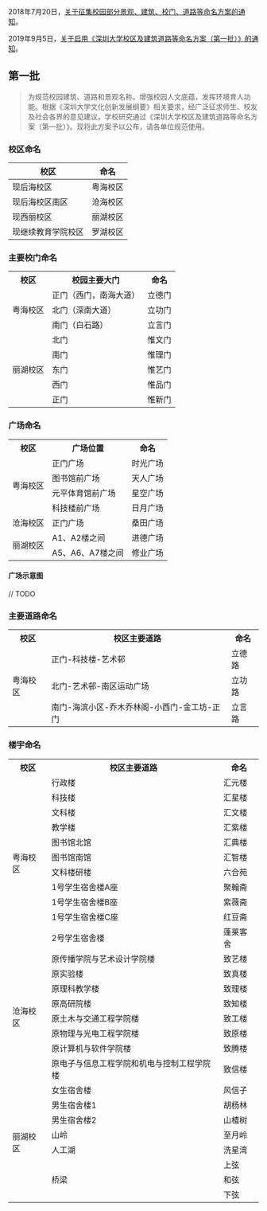 2018年7月20日，[关于征集校园部分景观、建筑、校门、道路等命名方案的通知](https://www1.szu.edu.cn/board/view.asp?id=374415)。

2019年9月5日，[关于启用《深圳大学校区及建筑道路等命名方案（第一批）》的通知](https://www1.szu.edu.cn/board/view.asp?id=398492)。

## 第一批
> 为规范校园建筑、道路和景观名称，增强校园人文底蕴，发挥环境育人功能。根据《深圳大学文化创新发展纲要》相关要求，经广泛征求师生、校友及社会各界的意见建议，学校研究通过《深圳大学校区及建筑道路等命名方案（第一批）》。现将此方案予以公布，请各单位规范使用。

### 校区命名
| 校区 | 命名 |
| --- | --- |
| 现后海校区 | 粤海校区 |
| 现后海校区南区 | 沧海校区 |
| 现西丽校区 | 丽湖校区 |
| 现继续教育学院校区 | 罗湖校区 |

### 主要校门命名
<table>
    <tr>
        <th>校区</th>
        <th>校园主要大门</th>
        <th>命名</th>
    </tr>
    <tr>
        <td rowspan="3">粤海校区</td>
        <td>正门（西门，南海大道）</td>
        <td>立德门</td>
    </tr>
    <tr>
        <td>北门（深南大道）</td>
        <td>立功门</td>
    </tr>
    <tr>
        <td>南门（白石路）</td>
        <td>立言门</td>
    </tr>
    <tr>
        <td rowspan="5">丽湖校区</td>
        <td>北门</td>
        <td>惟文门</td>
    </tr>
    <tr>
        <td>南门</td>
        <td>惟理门</td>
    </tr>
    <tr>
        <td>东门</td>
        <td>惟艺门</td>
    </tr>
    <tr>
        <td>西门</td>
        <td>惟品门</td>
    </tr>
    <tr>
        <td>正门</td>
        <td>惟新门</td>
    </tr>
</table>


### 广场命名
<table>
    <tr>
        <th>校区</th>
        <th>广场位置</th>
        <th>命名</th>
    </tr>
    <tr>
        <td rowspan="4">粤海校区</td>
        <td>正门广场</td>
        <td>时光广场</td>
    </tr>
    <tr>
        <td>图书馆前广场</td>
        <td>天人广场</td>
    </tr>
    <tr>
        <td>元平体育馆前广场</td>
        <td>星空广场</td>
    </tr>
    <tr>
        <td>科技楼前广场</td>
        <td>日月广场</td>
    </tr>
    <tr>
        <td>沧海校区</td>
        <td>正门广场</td>
        <td>桑田广场</td>
    </tr>
    <tr>
        <td rowspan="2">丽湖校区</td>
        <td>A1、A2楼之间</td>
        <td>进德广场</td>
    </tr>
    <tr>
        <td>A5、A6、A7楼之间</td>
        <td>修业广场</td>
    </tr>
</table>

#### 广场示意图
// TODO

### 主要道路命名
<table>
    <tr>
        <th>校区</th>
        <th>校区主要道路</th>
        <th>命名</th>
    </tr>
    <tr>
        <td rowspan="3">粤海校区</td>
        <td>正门-科技楼-艺术邨</td>
        <td>立德路</td>
    </tr>
    <tr>
        <td>北门-艺术邨-南区运动广场</td>
        <td>立功路</td>
    </tr>
    <tr>
        <td>南门-海滨小区-乔木乔林阁-小西门-金工坊-正门</td>
        <td>立言路</td>
    </tr>
</table>

### 楼宇命名
<table>
    <tr>
        <th>校区</th>
        <th>校区主要道路</th>
        <th>命名</th>
    </tr>
    <tr>
        <td rowspan="11">粤海校区</td>
        <td>行政楼</td>
        <td>汇元楼</td>
    </tr>
    <tr>
        <td>科技楼</td>
        <td>汇星楼</td>
    </tr>
    <tr>
        <td>文科楼</td>
        <td>汇文楼</td>
    </tr>
        <tr>
        <td>教学楼</td>
        <td>汇紫楼</td>
    </tr>
        <tr>
        <td>图书馆北馆</td>
        <td>汇典楼</td>
    </tr>
        <tr>
        <td>图书馆南馆</td>
        <td>汇智楼</td>
    </tr>
        <tr>
        <td>文科楼研楼</td>
        <td>六合苑</td>
    </tr>
            <tr>
        <td>1号学生宿舍楼A座</td>
        <td>聚翰斋</td>
    </tr>
            <tr>
        <td>1号学生宿舍楼B座</td>
        <td>紫薇斋</td>
    </tr>
            <tr>
        <td>1号学生宿舍楼C座</td>
        <td>红豆斋</td>
    </tr>
            <tr>
        <td>2号学生宿舍楼</td>
        <td>蓬莱客舍</td>
    </tr>
    <tr>
        <td rowspan="8">沧海校区</td>
        <td>原传播学院与艺术设计学院楼</td>
        <td>致艺楼</td>
    </tr>
    <tr>
        <td>原实验楼</td>
        <td>致真楼</td>
    </tr>
    <tr>
        <td>原理科教学楼</td>
        <td>致理楼</td>
    </tr>
        <tr>
        <td>原高研院楼</td>
        <td>致知楼</td>
    </tr>
        <tr>
        <td>原土木与交通工程学院楼</td>
        <td>致工楼</td>
    </tr>
        <tr>
        <td>原物理与光电工程学院楼</td>
        <td>致原楼</td>
    </tr>
        <tr>
        <td>原计算机与软件学院楼</td>
        <td>致腾楼</td>
    </tr>
        <tr>
        <td>原电子与信息工程学院和机电与控制工程学院楼</td>
        <td>致信楼</td>
    </tr>    
    <tr>
        <td rowspan="8">丽湖校区</td>
        <td>女生宿舍楼</td>
        <td>风信子</td>
    </tr>
    <tr>
        <td>男生宿舍楼1</td>
        <td>胡杨林</td>
    </tr>
    <tr>
        <td>男生宿舍楼2</td>
        <td>山楂树</td>
    </tr>
        <tr>
        <td>山岭</td>
        <td>至月岭</td>
    </tr>
        <tr>
        <td>人工湖</td>
        <td>洗星湾</td>
    </tr>
        <tr>
        <td rowspan="3">桥梁</td>
        <td>上弦</td>
    </tr>
        <tr>
        <td>和弦</td>
    </tr>
        <tr>
        <td>下弦</td>
    </tr>  
</table>

